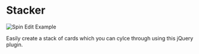 # Stacker

![Spin Edit Example](http://geersch.github.com/stacker/images/example.png)

Easily create a stack of cards which you can cylce through using this jQuery plugin.
